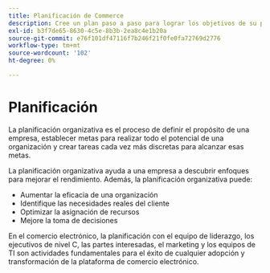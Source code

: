 ```yaml
---
title: Planificación de Commerce
description: Cree un plan paso a paso para lograr los objetivos de su proyecto de Adobe Commerce.
exl-id: b3f7de65-8630-4c5e-8b3b-2ea8c4e1b20a
source-git-commit: e76f101df47116f7b246f21f0fe0fa72769d2776
workflow-type: tm+mt
source-wordcount: '102'
ht-degree: 0%

---
```


# Planificación

La planificación organizativa es el proceso de definir el propósito de una empresa, establecer metas para realizar todo el potencial de una organización y crear tareas cada vez más discretas para alcanzar esas metas.

La planificación organizativa ayuda a una empresa a descubrir enfoques para mejorar el rendimiento. Además, la planificación organizativa puede:&#x200B;

- Aumentar la eficacia de una organización&#x200B;
- Identifique las necesidades reales del cliente&#x200B;
- Optimizar la asignación de recursos&#x200B;
- Mejore la toma de decisiones&#x200B;

En el comercio electrónico, la planificación con el equipo de liderazgo, los ejecutivos de nivel C, las partes interesadas, el marketing y los equipos de TI son actividades fundamentales para el éxito de cualquier adopción y transformación de la plataforma de comercio electrónico.
